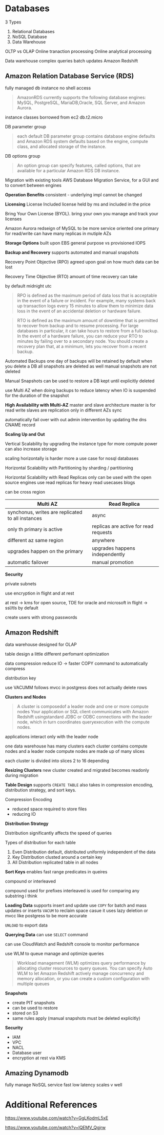 # Databases

3 Types

1. Relational Databases
2. NoSQL Database
3. Data Warehouse

OLTP vs OLAP
Online tranaction processing
Online analytical processing

Data warehouse
complex queries
batch updates
Amazon Redshift

## Amazon Relation Database Service (RDS)
fully managed db instance
no shell access

>  AmazonRDS currently supports the following database engines: MySQL, PostgreSQL, MariaDB,Oracle, SQL Server, and Amazon Aurora.

instance classes borrowed from ec2
db.t2.micro

DB parameter group
> each default DB parameter group contains database engine defaults and Amazon RDS system defaults based on the engine, compute class, and allocated storage of the instance. 

DB options group
> An option group can specify features, called options, that are available for a particular Amazon RDS DB instance. 

Migration
with existing tools
AWS Database Migration Service, for a GUI and to convert between engines

**Operation Benefits**
consistent - underlying impl cannot be changed


**Licensing**
License Included
license held by ms and included in the price

Bring Your Own License (BYOL).
bring your own
you manage and track your licenses

Amazon Aurora
redseign of MySQL to be more service oriented
one primary for read/write
can have many replicas in mutiple AZs

**Storage Options**
built upon EBS
general purpose vs provisioned IOPS

**Backup and Recovery**
supports automated and manual snapshots

Recovery Point Objective (RPO)
agreed upon goal on how much data can be lost

Recovery Time Objective (RTO)
amount of time recovery can take

by default midnight utc

> RPO is defined as the maximum period of data loss that is acceptable in the event of a failure or incident. For example, many systems back up transaction logs every 15 minutes to allow them to minimize data loss in the event of an accidental deletion or hardware failure.

> RTO is defined as the maximum amount of downtime that is permitted to recover from backup and to resume processing. For large databases in particular, it can take hours to restore from a full backup. In the event of a hardware failure, you can reduce your RTO to minutes by failing over to a secondary node. You should create a recovery plan that, at a minimum, lets you recover from a recent backup.

Automated Backups
one day of backups will be retained by default
when you delete a DB all snapshots are deleted as well manual snapshots are not deleted

Manual Snapshots
can be used to restore a DB
kept until explicitly deleted

use Multi AZ when doing backups
to reduce latency when IO is suspended for the duration of the snapshot

**High Availability with Multi-AZ**
master and slave architecture
master is for read write
slaves are replication only
in different AZs
sync

automatically fail over with out admin intervention by updating the dns CNAME record

**Scaling Up and Out**

Vertical Scalability
by upgrading the instance type for more compute power
can also increase storage

scaling horizontally is harder
more a use case for nosql databases

Horizontal Scalability with Partitioning
by sharding / partitioning

Horizontal Scalability with Read Replicas
only can be used with the open source engines
use read replicas for heavy read usecases
blogs

can be cross region



Multi AZ|Read Replica
-|-
synchonus, writes are replicated to all instances |async
only th primary is active|replicas are active for read requests
different az same region| anywhere
upgrades happen on the primary| upgrades happens independently
automatic failover|manual promotion


**Security**

private subnets

use encryption in flight and at rest

at rest -> kms for open source, TDE for oracle and microsoft
in flight -> ssl/tls by default

create users with strong passwords

## Amazon Redshift
data warehouse designed for OLAP

table design a little different
perfomant optimization


data compression
reduce IO -> faster
COPY command to automatically compress


distribution key


use VACUMM
follows mvcc in postgress
does not actually delete rows

**Clusters and Nodes**
> A cluster is composedof a leader node and one or more compute nodes
> Your application or SQL client communicates with Amazon Redshift usingstandard JDBC or ODBC connections with the leader node, which in turn coordinates queryexecution with the compute nodes.
>
applications interact only with the leader node

one data warehouse has many clusters
each cluster contains compute nodes and a leader node
compute nodes are made up of many slices

each cluster is divided into slices
2 to 16 depending

**Resizing Clusters**
new cluster created and migrated
becomes readonly during migration


**Table Design**
supports `CREATE TABLE` also takes in compression encoding, distribution strategy, and sort keys.

Compression Encoding
- reduced space required to store files
- reducing IO

**Distribution Strategy**

Distribution significantly affects the speed of queries


Types of distribution for each table

1. Even Distribution
   default, distributed uniformly independent of the data
2. Key Distribution
   clusted around a certain key
3. All Distribution
    replicated table in all nodes

**Sort Keys**
enables fast range predicates in queires

 compound or interleaved

 compound used for prefixes
 interleaved is used for comparing any substring
 i think

 **Loading Data**
 supports insert and update
 use `COPY` for batch and mass updates or inserts
 `VACUM` to reclaim space casue it uses lazy deletion or mvcc like postgress to be more accurate

 `UNLOAD` to export data

**Querying Data**
can use `SELECT` command

can use CloudWatch and Redshift console to monitor performance

use WLM to queue manage and optimize queries
> Workload management (WLM) optimizes query performance by allocating cluster resources to query queues. You can specify Auto WLM to let Amazon Redshift actively manage concurrency and memory allocation, or you can create a custom configuration with multiple queues

**Snapshots**
- create PIT snapshots
- can be used to restore
- stored on S3
- same rules apply (manual snapshots must be deleted explicitly)

**Security**
- IAM
- VPC
- NACL
- Database user
- encryption at rest via KMS

## Amazing Dynamodb
fully manage NoSQL service
fast low latency
scales v well



# Additional References
https://www.youtube.com/watch?v=GgLKodmL5xE

https://www.youtube.com/watch?v=lQEMV_Qgjrw
